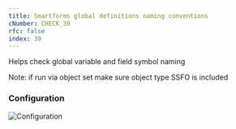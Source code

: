 ```yaml
---
title: Smartforms global definitions naming conventions
cNumber: CHECK_39
rfc: false
index: 39
---
```


Helps check global variable and field symbol naming

Note: if run via object set make sure object type SSFO is included

### Configuration
![Configuration](/img/39_conf.png)